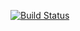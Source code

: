 [![Build Status](https://jenkins.joerocca.me/job/binary/badge/icon)](https://jenkins.joerocca.me/job/binary/)
